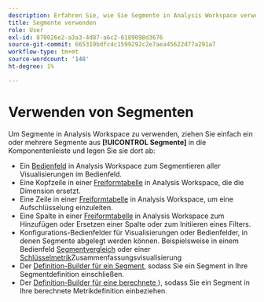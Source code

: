 ```yaml
---
description: Erfahren Sie, wie Sie Segmente in Analysis Workspace verwenden.
title: Segmente verwenden
role: User
exl-id: 870026e2-a3a3-4d87-a6c2-6189098d3676
source-git-commit: 665319bdfc4c1599292c2e7aea45622d77a291a7
workflow-type: tm+mt
source-wordcount: '148'
ht-degree: 1%

---
```


# Verwenden von Segmenten

Um Segmente in Analysis Workspace zu verwenden, ziehen Sie einfach ein oder mehrere Segmente aus **[!UICONTROL Segmente]** in die Komponentenleiste und legen Sie sie dort ab:

* Ein [Bedienfeld](/help/analyze/analysis-workspace/c-panels/panels.md) in Analysis Workspace zum Segmentieren aller Visualisierungen im Bedienfeld.
* Eine Kopfzeile in einer [Freiformtabelle](/help/analyze/analysis-workspace/visualizations/freeform-table/freeform-table.md) in Analysis Workspace, die die Dimension ersetzt.
* Eine Zeile in einer [Freiformtabelle](/help/analyze/analysis-workspace/visualizations/freeform-table/freeform-table.md) in Analysis Workspace, um eine Aufschlüsselung einzuleiten.
* Eine Spalte in einer [Freiformtabelle](/help/analyze/analysis-workspace/visualizations/freeform-table/freeform-table.md) in Analysis Workspace zum Hinzufügen oder Ersetzen einer Spalte oder zum Initiieren eines Filters.
* Konfigurations-Bedienfelder für Visualisierungen oder Bedienfelder, in denen Segmente abgelegt werden können. Beispielsweise in einem Bedienfeld [Segmentvergleich](/help/analyze/analysis-workspace/c-panels/c-segment-comparison/segment-comparison.md) oder einer [Schlüsselmetrik](/help/analyze/analysis-workspace/visualizations/key-metric.md)Zusammenfassungsvisualisierung
* Der [Definition-Builder für ein Segment](/help/components/segmentation/segmentation-workflow/seg-build.md#definition-builder), sodass Sie ein Segment in Ihre Segmentdefinition einschließen.
* Der [Definition-Builder für eine berechnete &#x200B;](/help/components/calculated-metrics/workflow/c-build-metrics/cm-build-metrics.md#definition-builder)), sodass Sie ein Segment in Ihre berechnete Metrikdefinition einbeziehen.

<!--
How to apply one or more segments to a report from the segment rail.

1. Bring up the report to which you want to apply a segment, for example the [!UICONTROL Pages Report].
1. Click **[!UICONTROL Show Segments]** above the report. The segment rail opens.

   ![](assets/segment_rail.png)

1. Mark the checkbox next to one or more of the segments or **[!UICONTROL Search Segments]** to find the right segment.

   >[!NOTE]
   >
   >You can apply more than one segment to a report (this is called segment stacking). When multiple segments are applied, the criteria in each segment is combined using an 'and' operator and then applied. There is no limit to how many segments you can stack.

   >[!NOTE]
   >
   >Clicking the Information icon (i) next to the segment name lets you preview the key metrics to see whether you have a valid segment and how broad the segment is.

1. You can filter by report suite by selecting the **[!UICONTROL (Only) `<report suite name>`]** check box. This will show only those segments that were last saved in that report suite.
1. Click **[!UICONTROL Apply Segment]** and the report will refresh. The segment or segments that are applied now display at the top of the report:

   ![](assets/applied_segments.png)

-->
